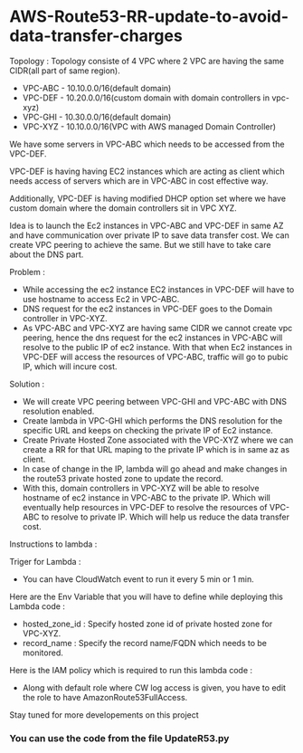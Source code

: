 # AWS-Route53-RR-update-to-avoid-data-transfer-charges

Topology :
Topology consiste of 4 VPC where 2 VPC are having the same CIDR(all part of same region).
- VPC-ABC - 10.10.0.0/16(default domain)
- VPC-DEF - 10.20.0.0/16(custom domain with domain controllers in vpc-xyz)
- VPC-GHI - 10.30.0.0/16(default domain)
- VPC-XYZ - 10.10.0.0/16(VPC with AWS managed Domain Controller)

We have some servers in VPC-ABC which needs to be accessed from the VPC-DEF.

VPC-DEF is having having EC2 instances which are acting as client which needs access of servers which are in VPC-ABC in cost effective way.

Additionally, VPC-DEF is having modified DHCP option set where we have custom domain where the domain controllers sit in VPC XYZ.

Idea is to launch the Ec2 instances in VPC-ABC and VPC-DEF in same AZ and have communication over private IP to save data transfer cost. We can create VPC peering to achieve the same. But we still have to take care about the DNS part.

Problem : 
- While accessing the ec2 instance EC2 instances in VPC-DEF will have to use hostname to access Ec2 in VPC-ABC.
- DNS request for the ec2 instances in VPC-DEF goes to the Domain controller in VPC-XYZ.
- As VPC-ABC and VPC-XYZ are having same CIDR we cannot create vpc peering, hence the dns request for the ec2 instances in VPC-ABC will resolve to the public IP of ec2 instance. With that when Ec2 instances in VPC-DEF will access the resources of VPC-ABC, traffic will go to pubic IP, which will incure cost.

Solution :
- We will create VPC peering between VPC-GHI and VPC-ABC with DNS resolution enabled.
- Create lambda in VPC-GHI which performs the DNS resolution for the specific URL and keeps on checking the private IP of Ec2 instance.
- Create Private Hosted Zone associated with the VPC-XYZ where we can create a RR for that URL maping to the private IP which is in same az as client.
- In case of change in the IP, lambda will go ahead and make changes in the route53 private hosted zone to update the record.
- With this, domain controllers in VPC-XYZ will be able to resolve hostname of ec2 instance in VPC-ABC to the private IP. Which will eventually help resources in VPC-DEF to resolve the resources of VPC-ABC to resolve to private IP. Which will help us reduce the data transfer cost.

Instructions to lambda :

Triger for Lambda :
- You can have CloudWatch event to run it every 5 min or 1 min.

Here are the Env Variable that you will have to define while deploying this Lambda code :
- hosted_zone_id : Specify hosted zone id of private hosted zone for VPC-XYZ.
- record_name : Specify the record name/FQDN which needs to be monitored.

Here is the IAM policy which is required to run this lambda code :
- Along with default role where CW log access is given, you have to edit the role to have AmazonRoute53FullAccess.

Stay tuned for more developements on this project

### You can use the code from the file UpdateR53.py

